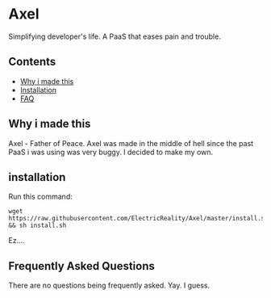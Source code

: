 # Axel
Simplifying developer's life. A PaaS that eases pain and trouble.

## Contents

  -  [Why i made this](##why-i-made-this)
  -  [Installation](##installation)
  -  [FAQ](##frequently-asked-questions)

## Why i made this
Axel - Father of Peace. Axel was made in the middle of hell since the past PaaS i was using was very buggy. I decided to make my own.

## installation
Run this command:
```
wget https://raw.githubusercontent.com/ElectricReality/Axel/master/install.sh && sh install.sh
```
Ez....

## Frequently Asked Questions
There are no questions being frequently asked. Yay. I guess.

